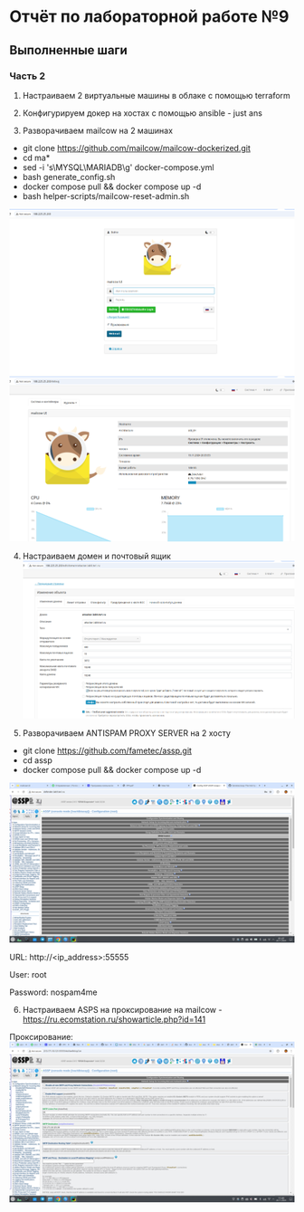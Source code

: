 # Отчёт по лабораторной работе №9

## Выполненные шаги

### Часть 2

[//]: # ()
[//]: # (1. Устанавливаем зависимости - sudo apt-get install libgmp10 unzip pax sysstat sqlite3 dnsmasq wget libaio1)

[//]: # ()
[//]: # (2. Меняем имя хоста - nano /etc/hostname mail.sit.local)

[//]: # ()
[//]: # (3. узнаём публичный ip через ifconfig)

[//]: # ()
[//]: # (4. вносим запись в /etc/hosts 5.23.53.194 mail.sit.local mail)

[//]: # ()
[//]: # (5. вносим изменения в /etc/dnsmasq.conf)

[//]: # ()
[//]: # (```)

[//]: # (server=5.23.53.194)

[//]: # (domain=sit.local)

[//]: # (mx-host=sit.local, mail.sit.local, 5)

[//]: # (mx-host=mail.sit.local, mail.sit.local, 5)

[//]: # (listen-address=127.0.0.1)

[//]: # (```)

[//]: # ()
[//]: # (6. Скачиваем Zimbra Collaboration server - wget https://files.zimbra.com/downloads/10.1.0_GA/zcs-NETWORK-10.1.0_GA_4655.UBUNTU22_64.20240819064312.tgz)

[//]: # ()
[//]: # (7. Разархивируем - tar -xzf *.tgz)

[//]: # ()
[//]: # (8. Устанавливаем с помощью */install.sh, все пакеты кроме zimbra-dnscache )

[//]: # ()
[//]: # (9. Настраиваем zimbra)

[//]: # ()
[//]: # (![image]&#40;images/1.png&#41;)

[//]: # ()

1. Настраиваем 2 виртуальные машины в облаке с помощью terraform

2. Конфигурируем докер на хостах с помощью ansible - just ans

3. Разворачиваем mailcow на 2 машинах

- git clone https://github.com/mailcow/mailcow-dockerized.git
- cd ma*
- sed -i 's\MYSQL\MARIADB\g' docker-compose.yml 
- bash generate_config.sh
- docker compose pull && docker compose up -d
- bash helper-scripts/mailcow-reset-admin.sh

![image](images/1.png)
![image](images/2.png)

4. Настраиваем домен и почтовый ящик
![image](images/3.png)

5. Разворачиваем ANTISPAM PROXY SERVER на 2 хосту

- git clone https://github.com/fametec/assp.git
- cd assp
- docker compose pull && docker compose up -d

![image](images/4.png)

URL: http://<ip_address>:55555

User: root

Password: nospam4me

6. Настраиваем ASPS на проксирование на mailcow - https://ru.ecomstation.ru/showarticle.php?id=141

Проксирование:
![image](images/5.png)

